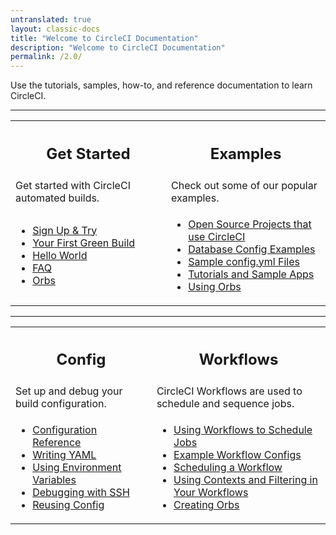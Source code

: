 ```yaml
---
untranslated: true
layout: classic-docs
title: "Welcome to CircleCI Documentation"
description: "Welcome to CircleCI Documentation"
permalink: /2.0/
---
```


Use the tutorials, samples, how-to, and reference documentation to learn CircleCI.

<hr>
<div>
<table>
  <tr>
    <th><h2>Get Started</h2></th>
    <th><h2>Examples</h2></th>

  </tr>
  <tr>
    <td>Get started with CircleCI automated builds.&nbsp;&nbsp;</td>
    <td>Check out some of our popular examples.&nbsp;&nbsp;</td>
  </tr>

  <tr>
    <td><ul>
		<li><a href="/docs/2.0/first-steps/">Sign Up & Try</a></li>
		<li><a href="/docs/2.0/getting-started/">Your First Green Build</a></li>
		<li><a href="/docs/2.0/hello-world/">Hello World</a></li>
		<li><a href="/docs/2.0/faq/">FAQ</a></li>
	        <li><a href="/docs/2.0/orb-intro/">Orbs</a></li>
		</ul></td>
    <td><ul><li><a href="/docs/2.0/example-configs/">Open Source Projects that use CircleCI</a></li>
		<li><a href="/docs/2.0/postgres-config">Database Config Examples</a></li>
		<li><a href="/docs/2.0/sample-config/">Sample config.yml Files</a></li>
		<li><a href="/docs/2.0/tutorials/">Tutorials and Sample Apps</a></li>
	        <li><a href="/docs/2.0/using-orbs/">Using Orbs</a></li>
	        </ul></td>
  </tr>
</table>
</div>

<hr>

<div>
<table>
  <tr>
    <th><h2>Config</h2></th>
    <th><h2>Workflows</h2></th>

  </tr>
  <tr>
    <td>Set up and debug your build configuration.&nbsp;&nbsp;</td>
    <td>CircleCI Workflows are used to schedule and sequence jobs.&nbsp;&nbsp;</td>
  </tr>
  <tr>
    <td><ul>
			<li><a href="{{ site.baseurl }}/2.0/configuration-reference/">Configuration Reference</a></li>
	                <li><a href="{{ site.baseurl }}/2.0/writing-yaml/">Writing YAML</a></li>
			<li><a href="{{ site.baseurl }}/2.0/env-vars/">Using Environment Variables</a></li>
			<li><a href="{{ site.baseurl }}/2.0/ssh-access-jobs/">Debugging with SSH</a></li>
	                <li><a href="/docs/2.0/reusing-config/">Reusing Config</a></li>
		</ul></td>
    <td><ul>
			<li><a href="/docs/2.0/workflows/">Using Workflows to Schedule Jobs</a></li>
			<li><a href="/docs/2.0/workflows/#workflows-configuration-examples">Example Workflow Configs</a></li>
		<li><a href="/docs/2.0/workflows/#scheduling-a-workflow">Scheduling a Workflow</a></li>
		<li><a href="/docs/2.0/workflows/#using-contexts-and-filtering-in-your-workflows">Using Contexts and Filtering in Your Workflows</a></li>
	    <li><a href="/docs/2.0/creating-orbs/">Creating Orbs</a></li>
	    </ul></td>
  </tr>
</table>
</div>
